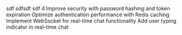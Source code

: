 sdf sdfsdf sdf d Improve security with password hashing and token expiration Optimize authentication performance with Redis caching Implement WebSocket for real-time chat functionality Add user typing indicator in real-time chat